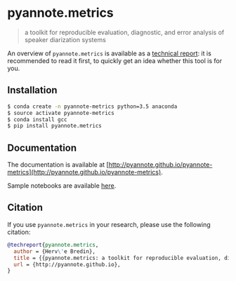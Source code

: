 # pyannote.metrics

> a toolkit for reproducible evaluation, diagnostic, and error analysis of speaker diarization systems

An overview of `pyannote.metrics` is available as a [technical report](doc/pyannote-metrics.pdf): it is recommended to read it first, to quickly get an idea whether this tool is for you.

## Installation

```bash
$ conda create -n pyannote-metrics python=3.5 anaconda
$ source activate pyannote-metrics
$ conda install gcc
$ pip install pyannote.metrics
```

## Documentation

The documentation is available at [http://pyannote.github.io/pyannote-metrics](http://pyannote.github.io/pyannote-metrics).

Sample notebooks are available [here](http://nbviewer.ipython.org/github/pyannote/pyannote-metrics/blob/master/notebooks/index.ipynb).

## Citation

If you use `pyannote.metrics` in your research, please use the following citation:

```bibtex
@techreport{pyannote.metrics,
  author = {Herv\'e Bredin},
  title = {{pyannote.metrics: a toolkit for reproducible evaluation, diagnostic, and error analysis of speaker diarization systems}},
  url = {http://pyannote.github.io},
}
```
